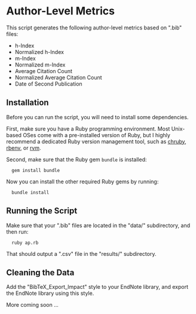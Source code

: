 # Author-Level Metrics

This script generates the following author-level metrics based on ".bib" files:
* h-Index
* Normalized h-Index
* m-Index
* Normalized m-Index
* Average Citation Count
* Normalized Average Citation Count
* Date of Second Publication

## Installation

Before you can run the script, you will need to install some dependencies.

First, make sure you have a Ruby programming environment. Most Unix-based OSes come with a pre-installed version of Ruby, but I highly recommend a dedicated Ruby version management tool, such as [chruby](https://github.com/postmodern/chruby), [rbenv](https://github.com/sstephenson/rbenv), or [rvm](https://rvm.io/).

Second, make sure that the Ruby gem `bundle` is installed:
```
  gem install bundle
```

Now you can install the other required Ruby gems by running:
```
  bundle install
```

## Running the Script

Make sure that your ".bib" files are located in the "data/" subdirectory, and then run:
```
  ruby ap.rb
```
That should output a ".csv" file in the "results/" subdirectory.

## Cleaning the Data

Add the "BibTeX_Export_Impact" style to your EndNote library, and export the EndNote library using this style.

More coming soon ...